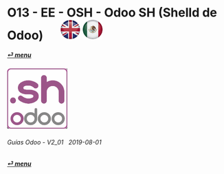 # O13 - EE - OSH - Odoo SH (Shelld de Odoo) &nbsp;&nbsp;&nbsp;&nbsp; [![en-uk](/doc/img/en-uk_flag_button_small.png)](/en-uk/o13/ee/osh/en-uk-o13-ee-osh-odoo-shell-guides.md) [ ![es-mx](/doc/img/es-mx_flag_button_small.png)](/es-mx/o13/ee/osh/es-mx-o13-ee-osh-odoo-shell-guides.md)
#### [_&#x23CE; menu_](/es-mx/o13/ee/es-mx-o13-ee-guides-menu.md "Regresar al menúu de EE")  
### ![osh](/doc/img/odoosh.png)
	
###### Guías Odoo - V2_01 &nbsp; 2019-08-01  
**[_&#x23CE; menu_](/es-mx/o13/ee/es-mx-o13-ee-guides-menu.md)**  
